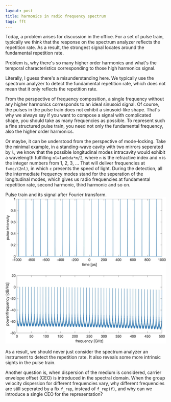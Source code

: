 ```yaml
---
layout: post
title: harmonics in radio frequency spectrum
tags: fft 
---
```


Today, a problem arises for discussion in the office. For a set of pulse train, typically we think that the response on the spectrum analyzer reflects the repetition rate. As a result, the strongest signal locates around the fundamental repetition rate.

Problem is, why there's so many higher order harmonics and what's the temporal characteristics corresponding to those high harmonics signal.

Literally, I guess there's a misunderstanding here. We typically use the spectrum analyzer to detect the fundamental repetition rate, which does not mean that it only reflects the repetition rate.

From the perspective of frequency composition, a single frequency without any higher harmonics corresponds to an ideal sinusoid signal. Of course, the pulses in the pulse train does not exhibit a sinusoid-like shape. That's why we always say if you want to compose a signal with complicated shape, you should take as many frequencies as possible. To represent such a fine structured pulse train, you need not only the fundamental frequency, also the higher order harmonics.

Or maybe, it can be understood from the perspective of mode-locking. Take the minimal example, in a standing-wave cavity with two mirrors seperated by `l`, we know that the possible longitudinal modes intracavity would exhibit a wavelength fulfilling `nl=lambda*m/2`, where `n` is the refractive index and `m` is the integer numbers from 1, 2, 3, ... That will deliver frequencies at `f=mc/(2nl)`, in which `c` presents the speed of light. During the detection, all the intermediate frequency modes stand for the seperation of the longitudinal modes, which gives us radio frequencies at fundamental repetition rate, second harmonic, third harmonic and so on.


Pulse train and its signal after Fourier transform.
![image](/img/spectrumAnalyzer.jpg)

As a result, we should never just consider the spectrum analyzer an instrument to detect the repetition rate. It also reveals some more intrinsic sights in the pulse train.

Another question is, when dispersion of the medium is considered, carrier envelope offset (CEO) is introduced in the spectral domain. When the group velocity dispersion for different frequencies vary, why different frequencies are still seperated by a fix `f_rep`, instead of `f_rep(f)`, and why can we introduce a single CEO for the representation?

